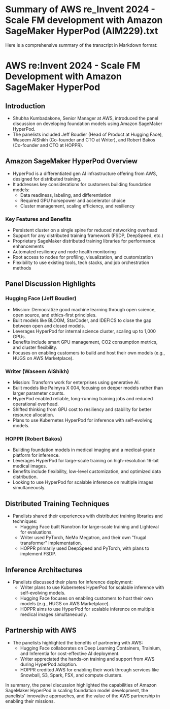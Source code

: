 # Summary of AWS re_Invent 2024 - Scale FM development with Amazon SageMaker HyperPod (AIM229).txt

Here is a comprehensive summary of the transcript in Markdown format:

# AWS re:Invent 2024 - Scale FM Development with Amazon SageMaker HyperPod

## Introduction

- Shubha Kumbadakone, Senior Manager at AWS, introduced the panel discussion on developing foundation models using Amazon SageMaker HyperPod.
- The panelists included Jeff Boudier (Head of Product at Hugging Face), Waseem AlShikh (Co-founder and CTO at Writer), and Robert Bakos (Co-founder and CTO at HOPPR).

## Amazon SageMaker HyperPod Overview

- HyperPod is a differentiated gen AI infrastructure offering from AWS, designed for distributed training.
- It addresses key considerations for customers building foundation models:
  - Data readiness, labeling, and differentiation
  - Required GPU horsepower and accelerator choice
  - Cluster management, scaling efficiency, and resiliency

### Key Features and Benefits

- Persistent cluster on a single spine for reduced networking overhead
- Support for any distributed training framework (FSDP, DeepSpeed, etc.)
- Proprietary SageMaker distributed training libraries for performance enhancements
- Automated resiliency and node health monitoring
- Root access to nodes for profiling, visualization, and customization
- Flexibility to use existing tools, tech stacks, and job orchestration methods

## Panel Discussion Highlights

### Hugging Face (Jeff Boudier)

- Mission: Democratize good machine learning through open science, open source, and ethics-first principles.
- Built models like BLOOM, StarCoder, and IDEFICS to close the gap between open and closed models.
- Leverages HyperPod for internal science cluster, scaling up to 1,000 GPUs.
- Benefits include smart GPU management, CO2 consumption metrics, and cluster flexibility.
- Focuses on enabling customers to build and host their own models (e.g., HUGS on AWS Marketplace).

### Writer (Waseem AlShikh)

- Mission: Transform work for enterprises using generative AI.
- Built models like Palmyra X 004, focusing on deeper models rather than larger parameter counts.
- HyperPod enabled reliable, long-running training jobs and reduced operational overhead.
- Shifted thinking from GPU cost to resiliency and stability for better resource allocation.
- Plans to use Kubernetes HyperPod for inference with self-evolving models.

### HOPPR (Robert Bakos)

- Building foundation models in medical imaging and a medical-grade platform for inference.
- Leverages HyperPod for large-scale training on high-resolution 16-bit medical images.
- Benefits include flexibility, low-level customization, and optimized data distribution.
- Looking to use HyperPod for scalable inference on multiple images simultaneously.

## Distributed Training Techniques

- Panelists shared their experiences with distributed training libraries and techniques:
  - Hugging Face built Nanotron for large-scale training and Lighteval for evaluations.
  - Writer used PyTorch, NeMo Megatron, and their own "frugal transformer" implementation.
  - HOPPR primarily used DeepSpeed and PyTorch, with plans to implement FSDP.

## Inference Architectures

- Panelists discussed their plans for inference deployment:
  - Writer plans to use Kubernetes HyperPod for scalable inference with self-evolving models.
  - Hugging Face focuses on enabling customers to host their own models (e.g., HUGS on AWS Marketplace).
  - HOPPR aims to use HyperPod for scalable inference on multiple medical images simultaneously.

## Partnership with AWS

- The panelists highlighted the benefits of partnering with AWS:
  - Hugging Face collaborates on Deep Learning Containers, Trainium, and Inferentia for cost-effective AI deployment.
  - Writer appreciated the hands-on training and support from AWS during HyperPod adoption.
  - HOPPR credited AWS for enabling their work through services like Snowball, S3, Spark, FSX, and compute clusters.

In summary, the panel discussion highlighted the capabilities of Amazon SageMaker HyperPod in scaling foundation model development, the panelists' innovative approaches, and the value of the AWS partnership in enabling their missions.